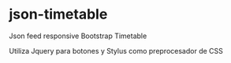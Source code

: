 # json-timetable
Json feed responsive Bootstrap Timetable

Utiliza Jquery para botones y Stylus como preprocesador de CSS
